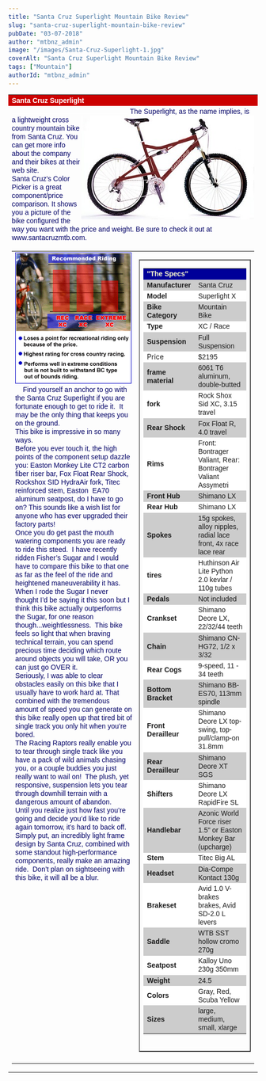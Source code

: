 ```yaml
---
title: "Santa Cruz Superlight Mountain Bike Review"
slug: "santa-cruz-superlight-mountain-bike-review"
pubDate: "03-07-2018"
author: "mtbnz_admin"
image: "/images/Santa-Cruz-Superlight-1.jpg"
coverAlt: "Santa Cruz Superlight Mountain Bike Review"
tags: ["Mountain"]
authorId: "mtbnz_admin"
---
```


<table border="0" width="100%" cellspacing="0" cellpadding="0"><tbody><tr valign="TOP"><td colspan="2" bgcolor="#CC0000"><span style="font-family: Arial,Helvetica"><span style="color: #ffffff"><b>Santa Cruz Superlight</b></span></span></td></tr><tr valign="BOTTOM"><td colspan="2"><img src="images/stretch235.gif" width="235" height="1"> <img src="images/superlight1.jpg" width="350" height="210" align="RIGHT"><span style="font-family: Arial,Helvetica"><span style="color: #000066"><span>The Superlight, as the name implies, is a lightweight cross country mountain bike from Santa Cruz. You can get more info about the company and their bikes at their web site.</span></span></span><div></div><span style="font-family: Arial,Helvetica"><span style="color: #000066"><span>Santa Cruz's Color Picker is a great component/price comparison. It shows you a picture of the bike configured the way you want with the price and weight. Be sure to check it out at www.santacruzmtb.com.&nbsp;</span></span></span></td></tr><tr><td colspan="3"><table border="0" width="100%" cellspacing="2" cellpadding="0"><tbody><tr valign="TOP"><td><img src="images/softride_rate.gif" width="235" height="265"><span style="font-family: Arial,Helvetica"><span style="color: #000066"><span>&nbsp;&nbsp;&nbsp; Find yourself an anchor to go with the Santa Cruz Superlight if you are fortunate enough to get to ride it.&nbsp; It may be the only thing that keeps you on the ground.</span></span></span><div></div><span style="font-family: Arial,Helvetica"><span style="color: #000066"><span>This bike is impressive in so many ways.</span></span></span><div></div><span style="font-family: Arial,Helvetica"><span style="color: #000066"><span>Before you ever touch it, the high points of the component setup dazzle you: Easton Monkey Lite CT2 carbon fiber riser bar, Fox Float Rear Shock, Rockshox SID HydraAir fork, Titec reinforced stem, Easton&nbsp; EA70 aluminum seatpost, do I have to go on? This sounds like a wish list for anyone who has ever upgraded their factory parts!</span></span></span><div></div><span style="font-family: Arial,Helvetica"><span style="color: #000066"><span>Once you do get past the mouth watering components you are ready to ride this steed.&nbsp; I have recently ridden Fisher’s Sugar and I would have to compare this bike to that one as far as the feel of the ride and heightened maneuverability it has.</span></span></span><div></div><span style="font-family: Arial,Helvetica"><span style="color: #000066"><span>When I rode the Sugar I never thought I’d be saying it this soon but I think this bike actually outperforms the Sugar, for one reason though...weightlessness.&nbsp; This bike feels so light that when braving technical terrain, you can spend precious time deciding which route around objects you will take, OR you can just go OVER it.</span></span></span><div></div><span style="font-family: Arial,Helvetica"><span style="color: #000066"><span>Seriously, I was able to clear obstacles easily on this bike that I usually have to work hard at. That combined with the tremendous amount of speed you can generate on this bike really open up that tired bit of single track you only hit when you’re bored.</span></span></span><div></div><span style="font-family: Arial,Helvetica"><span style="color: #000066"><span>The Racing Raptors really enable you to tear through single track like you have a pack of wild animals chasing you, or a couple buddies you just really want to wail on!&nbsp; The plush, yet responsive, suspension lets you tear through downhill terrain with a dangerous amount of abandon.</span></span></span><div></div><span style="font-family: Arial,Helvetica"><span style="color: #000066"><span>Until you realize just how fast you’re going and decide you’d like to ride again tomorrow, it’s hard to back off.&nbsp; Simply put, an incredibly light frame design by Santa Cruz, combined with some standout high-performance components, really make an amazing ride.&nbsp; Don’t plan on sightseeing with this bike, it will all be a blur.</span></span></span></td><td><table border="" width="100%" cellspacing="0"><tbody><tr><td><table border="0" width="100%" cellspacing="2" cellpadding="2" bgcolor="#FFFFFF"><tbody><tr bgcolor="#EFEFEF"><td colspan="2" bgcolor="#000099"><b><span style="font-family: Arial,Helvetica"><span style="color: #ffffcc">"The Specs"</span></span></b></td></tr><tr bgcolor="#CCCCCC"><td><b><span style="font-family: Arial,Helvetica"><span>Manufacturer</span></span></b></td><td><span style="font-family: Arial,Helvetica"><span>Santa Cruz</span></span></td></tr><tr><td><b><span style="font-family: Arial,Helvetica"><span>Model&nbsp;</span></span></b></td><td><span style="font-family: Arial,Helvetica"><span>Superlight X&nbsp;</span></span></td></tr><tr bgcolor="#CCCCCC"><td><b><span style="font-family: Arial,Helvetica"><span>Bike Category&nbsp;</span></span></b></td><td><span style="font-family: Arial,Helvetica"><span>Mountain Bike&nbsp;</span></span></td></tr><tr><td><b><span style="font-family: Arial,Helvetica"><span>Type&nbsp;</span></span></b></td><td><span style="font-family: Arial,Helvetica"><span>XC / Race</span></span></td></tr><tr bgcolor="#CCCCCC"><td><b><span style="font-family: Arial,Helvetica"><span>Suspension&nbsp;</span></span></b></td><td><span style="font-family: Arial,Helvetica"><span>Full Suspension&nbsp;</span></span></td></tr><tr><td><span>Price&nbsp;</span></td><td><span style="font-family: Arial,Helvetica"><span>$2195&nbsp;</span></span></td></tr><tr bgcolor="#CCCCCC"><td><b><span style="font-family: Arial,Helvetica"><span>frame material&nbsp;</span></span></b></td><td><span style="font-family: Arial,Helvetica"><span>6061 T6 aluminum, double-butted&nbsp;</span></span></td></tr><tr><td><b><span style="font-family: Arial,Helvetica"><span>fork&nbsp;</span></span></b></td><td><span style="font-family: Arial,Helvetica"><span>Rock Shox Sid XC, 3.15 travel</span></span></td></tr><tr bgcolor="#CCCCCC"><td><b><span style="font-family: Arial,Helvetica"><span>Rear Shock&nbsp;</span></span></b></td><td><span style="font-family: Arial,Helvetica"><span>Fox Float R, 4.0 travel</span></span></td></tr><tr><td><b><span style="font-family: Arial,Helvetica"><span>Rims&nbsp;</span></span></b></td><td><span style="font-family: Arial,Helvetica"><span>Front: Bontrager Valiant, Rear: Bontrager Valiant Assymetri</span></span></td></tr><tr bgcolor="#CCCCCC"><td><b><span style="font-family: Arial,Helvetica"><span>Front Hub&nbsp;</span></span></b></td><td><span style="font-family: Arial,Helvetica"><span>Shimano LX&nbsp;</span></span></td></tr><tr><td><b><span style="font-family: Arial,Helvetica"><span>Rear Hub&nbsp;</span></span></b></td><td><span style="font-family: Arial,Helvetica"><span>Shimano LX</span></span></td></tr><tr bgcolor="#CCCCCC"><td><b><span style="font-family: Arial,Helvetica"><span>Spokes&nbsp;</span></span></b></td><td><span style="font-family: Arial,Helvetica"><span>15g spokes, alloy nipples, radial lace front, 4x race lace rear&nbsp;</span></span></td></tr><tr><td><b><span style="font-family: Arial,Helvetica"><span>tires&nbsp;</span></span></b></td><td><span style="font-family: Arial,Helvetica"><span>Huthinson Air Lite Python 2.0 kevlar / 110g tubes&nbsp;</span></span></td></tr><tr bgcolor="#CCCCCC"><td><b><span style="font-family: Arial,Helvetica"><span>Pedals&nbsp;</span></span></b></td><td><span style="font-family: Arial,Helvetica"><span>Not included&nbsp;</span></span></td></tr><tr><td><b><span style="font-family: Arial,Helvetica"><span>Crankset&nbsp;</span></span></b></td><td><span style="font-family: Arial,Helvetica"><span>Shimano Deore LX, 22/32/44 teeth</span></span></td></tr><tr bgcolor="#CCCCCC"><td><b><span style="font-family: Arial,Helvetica"><span>Chain&nbsp;</span></span></b></td><td><span style="font-family: Arial,Helvetica"><span>Shimano CN-HG72, 1/2 x 3/32</span></span></td></tr><tr><td><b><span style="font-family: Arial,Helvetica"><span>Rear Cogs&nbsp;</span></span></b></td><td><span style="font-family: Arial,Helvetica"><span>9-speed, 11 - 34 teeth</span></span></td></tr><tr bgcolor="#CCCCCC"><td><b><span style="font-family: Arial,Helvetica"><span>Bottom Bracket&nbsp;</span></span></b></td><td><span style="font-family: Arial,Helvetica"><span>Shimano BB-ES70, 113mm spindle</span></span></td></tr><tr><td><b><span style="font-family: Arial,Helvetica"><span>Front Derailleur&nbsp;</span></span></b></td><td><span style="font-family: Arial,Helvetica"><span>Shimano Deore LX top-swing, top-pull/clamp-on 31.8mm</span></span></td></tr><tr bgcolor="#CCCCCC"><td><b><span style="font-family: Arial,Helvetica"><span>Rear Derailleur&nbsp;</span></span></b></td><td><span style="font-family: Arial,Helvetica"><span>Shimano Deore XT SGS&nbsp;</span></span></td></tr><tr><td><b><span style="font-family: Arial,Helvetica"><span>Shifters&nbsp;</span></span></b></td><td><span style="font-family: Arial,Helvetica"><span>Shimano Deore LX RapidFire SL&nbsp;</span></span></td></tr><tr bgcolor="#CCCCCC"><td><b><span style="font-family: Arial,Helvetica"><span>Handlebar&nbsp;</span></span></b></td><td><span style="font-family: Arial,Helvetica"><span>Azonic World Force riser 1.5" or Easton Monkey Bar (upcharge)</span></span></td></tr><tr><td><b><span style="font-family: Arial,Helvetica"><span>Stem&nbsp;</span></span></b></td><td><span style="font-family: Arial,Helvetica"><span>Titec Big AL&nbsp;</span></span></td></tr><tr bgcolor="#CCCCCC"><td><b><span style="font-family: Arial,Helvetica"><span>Headset&nbsp;</span></span></b></td><td><span style="font-family: Arial,Helvetica"><span>Dia-Compe Kontact 130g&nbsp;</span></span></td></tr><tr><td><b><span style="font-family: Arial,Helvetica"><span>Brakeset&nbsp;</span></span></b></td><td><span style="font-family: Arial,Helvetica"><span>Avid 1.0 V-brakes brakes, Avid SD-2.0 L levers</span></span></td></tr><tr bgcolor="#CCCCCC"><td><b><span style="font-family: Arial,Helvetica"><span>Saddle&nbsp;</span></span></b></td><td><span style="font-family: Arial,Helvetica"><span>WTB SST hollow cromo 270g&nbsp;</span></span></td></tr><tr><td><b><span style="font-family: Arial,Helvetica"><span>Seatpost&nbsp;</span></span></b></td><td><span style="font-family: Arial,Helvetica"><span>Kalloy Uno 230g 350mm</span></span></td></tr><tr bgcolor="#CCCCCC"><td><b><span style="font-family: Arial,Helvetica"><span>Weight&nbsp;</span></span></b></td><td><span style="font-family: Arial,Helvetica"><span>24.5&nbsp;</span></span></td></tr><tr><td><b><span style="font-family: Arial,Helvetica"><span>Colors&nbsp;</span></span></b></td><td><span style="font-family: Arial,Helvetica"><span>Gray, Red, Scuba Yellow</span></span></td></tr><tr bgcolor="#CCCCCC"><td><b><span style="font-family: Arial,Helvetica"><span>Sizes&nbsp;</span></span></b></td><td><span style="font-family: Arial,Helvetica"><span>large, medium, small, xlarge</span></span></td></tr></tbody></table><img src="images/stretch235.gif" width="235" height="1"></td></tr></tbody></table></td></tr><tr><td colspan="2"></td></tr></tbody></table></td></tr></tbody></table>
